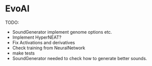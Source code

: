# EvoAI #

TODO:

* SoundGenerator implement genome options etc.
* Implement HyperNEAT?
* Fix Activations and derivatives
* Check training from NeuralNetwork
* make tests
* SoundGenerator needed to check how to generate better sounds.
